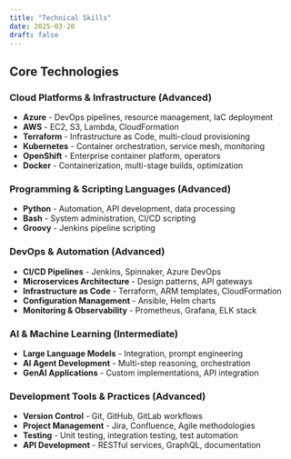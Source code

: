 ```yaml
---
title: "Technical Skills"
date: 2025-03-20
draft: false
---
```


## Core Technologies

### Cloud Platforms & Infrastructure (Advanced)
- **Azure** - DevOps pipelines, resource management, IaC deployment
- **AWS** - EC2, S3, Lambda, CloudFormation
- **Terraform** - Infrastructure as Code, multi-cloud provisioning
- **Kubernetes** - Container orchestration, service mesh, monitoring
- **OpenShift** - Enterprise container platform, operators
- **Docker** - Containerization, multi-stage builds, optimization

### Programming & Scripting Languages (Advanced)
- **Python** - Automation, API development, data processing
- **Bash** - System administration, CI/CD scripting
- **Groovy** - Jenkins pipeline scripting

### DevOps & Automation (Advanced)
- **CI/CD Pipelines** - Jenkins, Spinnaker, Azure DevOps
- **Microservices Architecture** - Design patterns, API gateways
- **Infrastructure as Code** - Terraform, ARM templates, CloudFormation
- **Configuration Management** - Ansible, Helm charts
- **Monitoring & Observability** - Prometheus, Grafana, ELK stack

### AI & Machine Learning (Intermediate)
- **Large Language Models** - Integration, prompt engineering
- **AI Agent Development** - Multi-step reasoning, orchestration
- **GenAI Applications** - Custom implementations, API integration

### Development Tools & Practices (Advanced)
- **Version Control** - Git, GitHub, GitLab workflows
- **Project Management** - Jira, Confluence, Agile methodologies
- **Testing** - Unit testing, integration testing, test automation
- **API Development** - RESTful services, GraphQL, documentation
